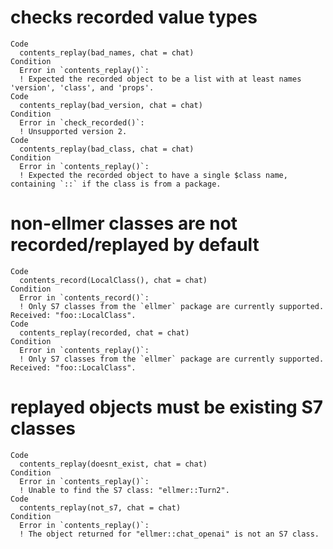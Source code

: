 # checks recorded value types

    Code
      contents_replay(bad_names, chat = chat)
    Condition
      Error in `contents_replay()`:
      ! Expected the recorded object to be a list with at least names 'version', 'class', and 'props'.
    Code
      contents_replay(bad_version, chat = chat)
    Condition
      Error in `check_recorded()`:
      ! Unsupported version 2.
    Code
      contents_replay(bad_class, chat = chat)
    Condition
      Error in `contents_replay()`:
      ! Expected the recorded object to have a single $class name, containing `::` if the class is from a package.

# non-ellmer classes are not recorded/replayed by default

    Code
      contents_record(LocalClass(), chat = chat)
    Condition
      Error in `contents_record()`:
      ! Only S7 classes from the `ellmer` package are currently supported. Received: "foo::LocalClass".
    Code
      contents_replay(recorded, chat = chat)
    Condition
      Error in `contents_replay()`:
      ! Only S7 classes from the `ellmer` package are currently supported. Received: "foo::LocalClass".

# replayed objects must be existing S7 classes

    Code
      contents_replay(doesnt_exist, chat = chat)
    Condition
      Error in `contents_replay()`:
      ! Unable to find the S7 class: "ellmer::Turn2".
    Code
      contents_replay(not_s7, chat = chat)
    Condition
      Error in `contents_replay()`:
      ! The object returned for "ellmer::chat_openai" is not an S7 class.

